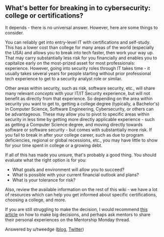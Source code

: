 ## What's better for breaking in to cybersecurity: college or certifications?

It depends - there is no universal answer. However, here are some things to consider.

You can reliably get into entry-level IT with certifications and self-study. This has a lower cost than college for many areas of the world (especially the USA) and allows you to break into tech faster, then work your way up. That may carry substantially less risk for you financially and enables you to capitalize early on the most-prized asset for most professionals: experience. However, going into security roles through IT takes time - it usually takes several years for people starting without prior professional tech experience to get to a security analyst role or similar.

Other areas within security, such as risk, software security, etc., will share many relevant *concepts* with your IT/IT Security experience, but will not benefit as directly from that experience. So depending on the area within security you want to get to, getting a college degree (typically, a Bachelor's) in Computer Science, Software Engineering, Cybersecurity, or others can be advantageous. These may allow you to pivot to specific areas within security in less time by getting more directly applicable experience - such as getting a Computer Science degree, and moving directly towards software or software security - but comes with substantially more risk. If you fail to break in after your college career, such as due to program deficiencies, regional or global recessions, etc., you may have little to show for your time spent in college or a growing debt.

If all of this has made you unsure, that's probably a good thing. You should evaluate what the right option is for you:

* What goals and environment will allow you to succeed?
* What is possible with your current financial outlook and plans?
* What is your tolerance for risk?

Also, review the available information on the rest of this wiki - we have a lot of resources which can help you get informed about specific certifications, choosing a college, and more.

If you are still struggling to make the decision, I would recommend [this article](https://www.nytimes.com/2018/09/01/opinion/sunday/how-make-big-decision.html) on how to make big decisions, and perhaps ask mentors to share their personal experiences on the Mentorship Monday thread.

Answered by u/tweedge ([blog](https://chris.partridge.tech/), [Twitter](https://twitter.com/_tweedge))
